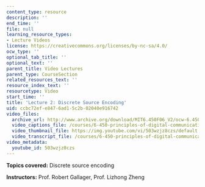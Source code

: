 ```yaml
---
content_type: resource
description: ''
end_time: ''
file: null
learning_resource_types:
- Lecture Videos
license: https://creativecommons.org/licenses/by-nc-sa/4.0/
ocw_type: ''
optional_tab_title: ''
optional_text: ''
parent_title: Video Lectures
parent_type: CourseSection
related_resources_text: ''
resource_index_text: ''
resourcetype: Video
start_time: ''
title: 'Lecture 2: Discrete Source Encoding'
uid: ccbc72ef-e847-6ad1-5c2b-02040e916742
video_files:
  archive_url: http://www.archive.org/download/MIT6.450F06_V2/ocw-6.450-f06-2003-09-08_300k.mp4
  video_captions_file: /courses/6-450-principles-of-digital-communications-i-fall-2006/39ec6a0c1de25ccab23f413a77a4cb24_503wzjz8czs.vtt
  video_thumbnail_file: https://img.youtube.com/vi/503wzjz8czs/default.jpg
  video_transcript_file: /courses/6-450-principles-of-digital-communications-i-fall-2006/9dc6d0a61db38eec89d12b38ebe50a36_503wzjz8czs.pdf
video_metadata:
  youtube_id: 503wzjz8czs
---
```


**Topics covered:** Discrete source encoding

**Instructors:** Prof. Robert Gallager, Prof. Lizhong Zheng

